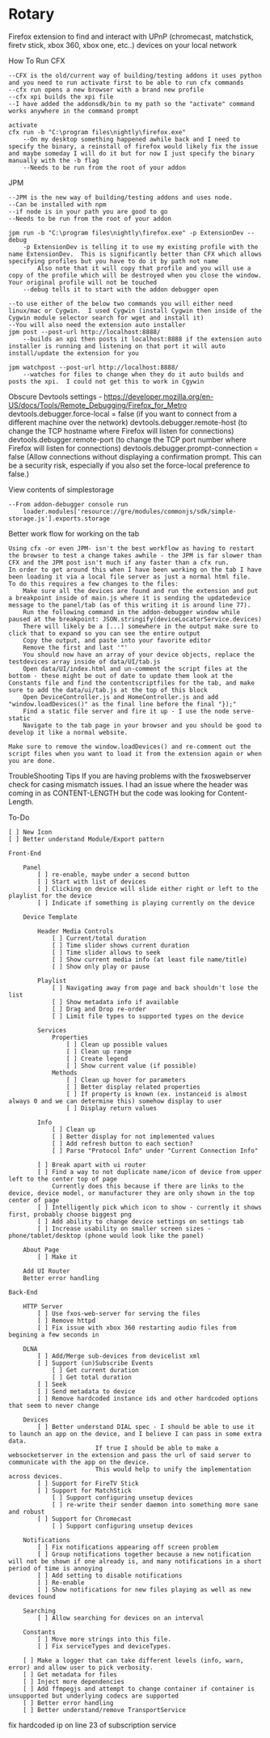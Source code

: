 Rotary
======

Firefox extension to find and interact with UPnP (chromecast, matchstick, firetv stick, xbox 360, xbox one, etc..) devices on your local network

How To Run
 CFX

 	--CFX is the old/current way of building/testing addons it uses python and you need to run activate first to be able to run cfx commands
	--cfx run opens a new browser with a brand new profile
	--cfx xpi builds the xpi file
	--I have added the addonsdk/bin to my path so the "activate" command works anywhere in the command prompt

	activate
	cfx run -b "C:\program files\nightly\firefox.exe"
		--On my desktop something happened awhile back and I need to specify the binary, a reinstall of firefox would likely fix the issue and maybe someday I will do it but for now I just specify the binary manually with the -b flag 
		--Needs to be run from the root of your addon
JPM

	--JPM is the new way of building/testing addons and uses node.
	--Can be installed with npm
	--if node is in your path you are good to go
	--Needs to be run from the root of your addon

	jpm run -b "C:\program files\nightly\firefox.exe" -p ExtensionDev --debug
		-p ExtensionDev is telling it to use my existing profile with the name ExtensionDev.  This is significantly better than CFX which allows specifying profiles but you have to do it by path not name
			Also note that it will copy that profile and you will use a copy of the profile which will be destroyed when you close the window.  Your original profile will not be touched
		--debug tells it to start with the addon debugger open

	--to use either of the below two commands you will either need linux/mac or Cygwin.  I used Cygwin (install Cygwin then inside of the Cygwin module selector search for wget and install it)
	--You will also need the extension auto installer
	jpm post --post-url http://localhost:8888/
		--builds an xpi then posts it localhost:8888 if the extension auto installer is running and listening on that port it will auto install/update the extension for you

	jpm watchpost --post-url http://localhost:8888/
		--watches for files to change when they do it auto builds and posts the xpi.  I could not get this to work in Cgywin

Obscure Devtools settings - https://developer.mozilla.org/en-US/docs/Tools/Remote_Debugging/Firefox_for_Metro
    devtools.debugger.force-local = false (if you want to connect from a different machine over the network)
    devtools.debugger.remote-host (to change the TCP hostname where Firefox will listen for connections)
    devtools.debugger.remote-port (to change the TCP port number where Firefox will listen for connections)
    devtools.debugger.prompt-connection = false (Allow connections without displaying a confirmation prompt.  This can be a security risk, especially if you also set the force-local preference to false.)


View contents of simplestorage

	--From addon-debugger console run
		loader.modules['resource://gre/modules/commonjs/sdk/simple-storage.js'].exports.storage

Better work flow for working on the tab

	Using cfx -or even JPM- isn't the best workflow as having to restart the browser to test a change takes awhile - the JPM is far slower than CFX and the JPM post isn't much if any faster than a cfx run.
	In order to get around this when I have been working on the tab I have been loading it via a local file server as just a normal html file.
	To do this requires a few changes to the files:
		Make sure all the devices are found and run the extension and put a breakpoint inside of main.js where it is sending the updatedevice message to the panel/tab (as of this writing it is around line 77).
		Run the following command in the addon-debugger window while paused at the breakpoint: JSON.stringify(deviceLocatorService.devices)
		There will likely be a [...] somewhere in the output make sure to click that to expand so you can see the entire output
		Copy the output, and paste into your favorite editor
		Remove the first and last '"'
		You should now have an array of your device objects, replace the testdevices array inside of data/UI/tab.js
		Open data/UI/index.html and un-comment the script files at the bottom - these might be out of date to update them look at the Constants file and find the contentscriptfiles for the tab, and make sure to add the data/ui/tab.js at the top of this block
		Open DeviceController.js and HomeController.js and add "window.loadDevices()" as the final line before the final "});"
		Find a static file server and fire it up - I use the node serve-static
		Navigate to the tab page in your browser and you should be good to develop it like a normal website.

	Make sure to remove the window.loadDevices() and re-comment out the script files when you want to load it from the extension again or when you are done.

TroubleShooting Tips
    If you are having problems with the fxoswebserver check for casing mismatch issues.  I had an issue
    where the header was coming in as CONTENT-LENGTH but the code was looking for Content-Length.

To-Do

	[ ]	New Icon
	[ ] Better understand Module/Export pattern

	Front-End

        Panel
            [ ] re-enable, maybe under a second button
            [ ] Start with list of devices
            [ ] Clicking on device will slide either right or left to the playlist for the device
            [ ] Indicate if something is playing currently on the device

        Device Template

            Header Media Controls
                [ ] Current/total duration
                [ ] Time slider shows current duration
                [ ] Time slider allows to seek
                [ ] Show current media info (at least file name/title)
                [ ] Show only play or pause

            Playlist
                [ ] Navigating away from page and back shouldn't lose the list
                [ ] Show metadata info if available
                [ ] Drag and Drop re-order
				[ ] Limit file types to supported types on the device

            Services
                Properties
                    [ ] Clean up possible values
                    [ ] Clean up range
                    [ ] Create legend
                    [ ] Show current value (if possible)
                Methods
                    [ ] Clean up hover for parameters
                    [ ] Better display related properties
                    [ ] If property is known (ex. instanceid is almost always 0 and we can determine this) somehow display to user
                    [ ] Display return values

            Info
                [ ] Clean up
                [ ] Better display for not implemented values
                [ ] Add refresh button to each section?
                [ ] Parse "Protocol Info" under "Current Connection Info"

            [ ] Break apart with ui router
            [ ] Find a way to not duplicate name/icon of device from upper left to the center top of page
                Currently does this because if there are links to the device, device model, or manufacturer they are only shown in the top center of page
            [ ] Intelligently pick which icon to show - currently it shows first, probably choose biggest png
            [ ] Add ability to change device settings on settings tab
            [ ] Increase usability on smaller screen sizes - phone/tablet/desktop (phone would look like the panel)

        About Page
            [ ] Make it

        Add UI Router
        Better error handling

    Back-End

        HTTP Server
			[ ] Use fxos-web-server for serving the files
            [ ] Remove httpd
            [ ] Fix issue with xbox 360 restarting audio files from begining a few seconds in

        DLNA
            [ ] Add/Merge sub-devices from devicelist xml
            [ ] Support (un)Subscribe Events
                [ ] Get current duration
                [ ] Get total duration
            [ ] Seek
            [ ] Send metadata to device
            [ ] Remove hardcoded instance ids and other hardcoded options that seem to never change

        Devices
            [ ] Better understand DIAL spec - I should be able to use it to launch an app on the device, and I believe I can pass in some extra data.
                            If true I should be able to make a websocketserver in the extension and pass the url of said server to communicate with the app on the device.
                            This would help to unify the implementation across devices.
            [ ] Support for FireTV Stick
            [ ] Support for MatchStick
                [ ] Support configuring unsetup devices
                [ ] re-write their sender daemon into something more sane and robust
            [ ] Support for Chromecast
                [ ] Support configuring unsetup devices

        Notifications
            [ ] Fix notifications appearing off screen problem
            [ ] Group notifications together because a new notification will not be shown if one already is, and many notifications in a short period of time is annoying
            [ ] Add setting to disable notifications
            [ ] Re-enable
            [ ] Show notifications for new files playing as well as new devices found

        Searching
            [ ] Allow searching for devices on an interval

        Constants
			[ ] Move more strings into this file.
			[ ] Fix serviceTypes and deviceTypes.

        [ ] Make a logger that can take different levels (info, warn, error) and allow user to pick verbosity.
        [ ] Get metadata for files
        [ ] Inject more dependencies
        [ ] Add ffmpegjs and attempt to change container if container is unsupported but underlying codecs are supported
        [ ] Better error handling
        [ ] Better understand/remove TransportService


fix hardcoded ip on line 23 of subscription service